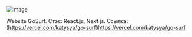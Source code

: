 ![image](https://github.com/katysya/goSurf/assets/115551190/50a9787a-93e7-4c62-b830-c75cf48aac36)

Website GoSurf. Стэк: React.js, Next.js. Ссылка: (https://vercel.com/katysya/go-surf)https://vercel.com/katysya/go-surf

